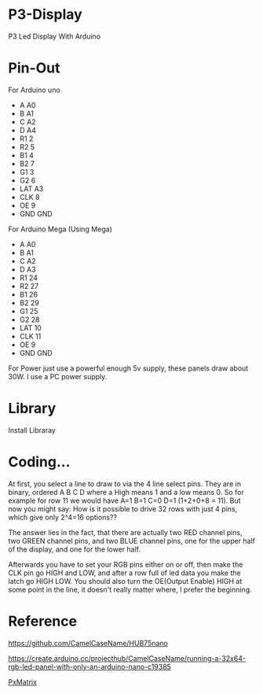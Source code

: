 # P3-Display
P3 Led Display With Arduino

# Pin-Out

For Arduino uno

* A A0
* B A1
* C A2
* D A4
* R1 2
* R2 5
* B1 4
* B2 7
* G1 3
* G2 6
* LAT A3
* CLK 8
* OE 9
* GND GND

For Arduino Mega (Using Mega)

* A A0
* B A1
* C A2
* D A3
* R1 24
* R2 27
* B1 26
* B2 29
* G1 25
* G2 28
* LAT 10
* CLK 11
* OE 9
* GND GND



For Power just use a powerful enough 5v supply, these panels draw about 30W. I use a PC power supply.

# Library

Install Libraray

# Coding...

At first, you select a line to draw to via the 4 line select pins. They are in binary, ordered A B C D where a High means 1 and a low means 0. So for example for row 11 we would have A=1 B=1 C=0 D=1 (1+2+0+8 = 11). But now you might say: How is it possible to drive 32 rows with just 4 pins, which give only 2^4=16 options??

The answer lies in the fact, that there are actually two RED channel pins, two GREEN channel pins, and two BLUE channel pins, one for the upper half of the display, and one for the lower half.

Afterwards you have to set your RGB pins either on or off, then make the CLK pin go HIGH and LOW, and after a row full of led data you make the latch go HIGH LOW. You should also turn the OE(Output Enable) HIGH at some point in the line, it doesn't really matter where, I prefer the beginning.






# Reference

https://github.com/CamelCaseName/HUB75nano

https://create.arduino.cc/projecthub/CamelCaseName/running-a-32x64-rgb-led-panel-with-only-an-arduino-nano-c19385

[PxMatrix](https://github.com/2dom/PxMatrix)
